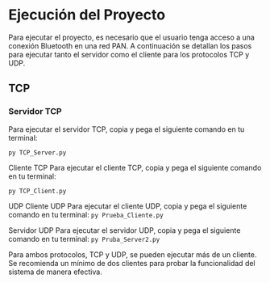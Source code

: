 # Ejecución del Proyecto

Para ejecutar el proyecto, es necesario que el usuario tenga acceso a una conexión Bluetooth en una red PAN. A continuación se detallan los pasos para ejecutar tanto el servidor como el cliente para los protocolos TCP y UDP.

## TCP

### Servidor TCP

Para ejecutar el servidor TCP, copia y pega el siguiente comando en tu terminal:


```py TCP_Server.py```


Cliente TCP
Para ejecutar el cliente TCP, copia y pega el siguiente comando en tu terminal:

```py TCP_Client.py```

UDP
Cliente UDP
Para ejecutar el cliente UDP, copia y pega el siguiente comando en tu terminal:
```py Prueba_Cliente.py```

Servidor UDP
Para ejecutar el servidor UDP, copia y pega el siguiente comando en tu terminal:
```py Pruba_Server2.py```


Para ambos protocolos, TCP y UDP, se pueden ejecutar más de un cliente. Se recomienda un mínimo de dos clientes para probar la funcionalidad del sistema de manera efectiva.



